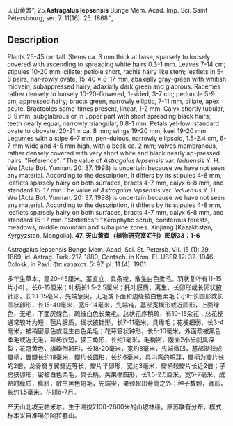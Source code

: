 天山黄耆",
25.**Astragalus lepsensis** Bunge Mém. Acad. Imp. Sci. Saint Pétersbourg, sér. 7. 11(16): 25. 1868.",

## Description
Plants 25-45 cm tall. Stems ca. 3 mm thick at base, sparsely to loosely covered with ascending to spreading white hairs 0.3-1 mm. Leaves 7-14 cm; stipules 10-20 mm, ciliate; petiole short, rachis hairy like stem; leaflets in 5-8 pairs, nar-rowly ovate, 15-40 × 8-17 mm, abaxially gray-green with whitish midvein, subappressed hairy, adaxially dark green and glabrous. Racemes rather densely to loosely 10-20-flowered, 1-sided, 3-7 cm; peduncle 5-9 cm, appressed hairy; bracts green, narrowly elliptic, 7-11 mm, ciliate, apex acute. Bracteoles some-times present, linear, 1-2 mm. Calyx shortly tubular, 8-9 mm, subglabrous or in upper part with short spreading black hairs; teeth nearly equal, narrowly triangular, 0.8-1 mm. Petals yel-low; standard ovate to obovate, 20-21 × ca. 8 mm; wings 19-20 mm; keel 19-20 mm. Legumes with a stipe 6-7 mm, pen-dulous, narrowly ellipsoid, 1.5-2.4 cm, 6-7 mm wide and 4-5 mm high, with a beak ca. 2 mm; valves membranous, rather densely covered with very short white and black nearly ap-pressed hairs.
  "Reference": "The value of *Astragalus lepsensis* var. *leduensis* Y. H. Wu (Acta Bot. Yunnan. 20: 37. 1998) is uncertain because we have not seen any material. According to the description, it differs by its stipules 4-8 mm, leaflets sparsely hairy on both surfaces, bracts 4-7 mm, calyx 6-8 mm, and standard 15-17 mm.The value of *Astragalus lepsensis* var. *leduensis* Y. H. Wu (Acta Bot. Yunnan. 20: 37. 1998) is uncertain because we have not seen any material. According to the description, it differs by its stipules 4-8 mm, leaflets sparsely hairy on both surfaces, bracts 4-7 mm, calyx 6-8 mm, and standard 15-17 mm.
  "Statistics": "Xerophytic scrub, coniferous forests, meadows, middle mountain and subalpine zones. Xinjiang [Kazakhstan, Kyrgyzstan, Mongolia].
**47. 天山黄耆（植物研究室汇刊）图版33：1-6**

Astragalus lepsensis Bunge Mem. Acad. Sci. St. Petersb. VII. 15 (1): 29. 1869; id. Astrag. Turk. 217. 1880; Contsch. in Kom. Fl. USSR 12: 32. 1946; Colosk. in Pavl. Φπ.казахст. 5: 97. pl. 11 (4). 1961.

多年生草本，高20-45厘米。茎直立，具条棱，散生白色柔毛。羽状复叶有11-15片小叶，长6-15厘米；叶柄长1.5-2.5厘米；托叶膜质，离生，长卵形或长卵状披针形，长10-15毫米，先端急尖，无毛或下面和边缘被白色柔毛；小叶长圆形或长圆状卵形，长15-40毫米，宽5-14毫米，先端钝，基部宽楔形或近圆形，上面绿色，无毛，下面灰绿色，疏被白色长柔毛。总状花序稍疏，有10-15朵花；总花梗通常较叶为短；苞片膜质，线状披针形，长7-11毫米，具缘毛；花梗细弱，长3-4毫米，被稍密黑色或混生白色柔毛；花萼管状钟形，长8-10毫米，外面疏被黑色柔毛或近无毛，萼齿很短，狭三角形，长约1毫米，毛稍密，腹面2小齿间具深裂；花冠黄色，旗瓣倒卵形，长18-20毫米，宽约8毫米，先端微凹，基部渐狭成瓣柄，翼瓣长约18毫米，瓣片长圆形，长约6毫米，具内弯的短耳，瓣柄为瓣片长的2倍，龙骨瓣与翼瓣近等长，瓣片半卵形，宽约3毫米，瓣柄较瓣片长近2倍；子房狭卵形，密被白色柔毛，具长柄。荚果椭圆形，长1.5-2.5厘米，宽5-7毫米，成熟时膜质，膨胀，散生黑色短毛，先端尖，果颈超出萼筒之外；种子数颗，肾形，长约1.5毫米。花期6-7月。

产天山北坡至帕米尔。生于海拔2100-2600米的山坡林缘。原苏联有分布。模式标本采自准噶尔阿拉套山。
